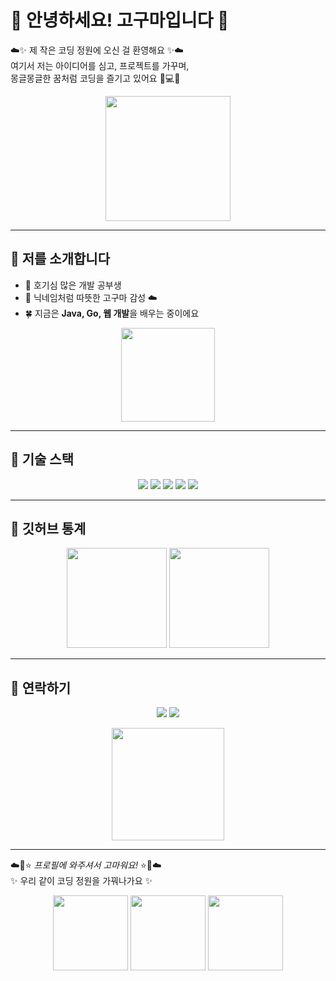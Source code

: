 # 🌸 안녕하세요! 고구마입니다 🌸

☁️✨ 제 작은 코딩 정원에 오신 걸 환영해요 ✨☁️  
여기서 저는 아이디어를 심고, 프로젝트를 가꾸며,  
몽글몽글한 꿈처럼 코딩을 즐기고 있어요 🌱💻💖  

<p align="center">
  <img src="https://media.giphy.com/media/MDJ9IbxxvDUQM/giphy.gif" width="200px"/>  
</p>

---

## 🌼 저를 소개합니다
- 🐥 호기심 많은 개발 공부생  
- 🍠 닉네임처럼 따뜻한 고구마 감성 ☁️  
- 🍀 지금은 **Java, Go, 웹 개발**을 배우는 중이에요  

<p align="center">
  <img src="https://media.giphy.com/media/l4FGuhL4U2WyjdkaY/giphy.gif" width="150px"/>
</p>

---

## 🎀 기술 스택
<p align="center">
  <img src="https://img.shields.io/badge/Java-FFD6A5?style=for-the-badge&logo=openjdk&logoColor=white"/>
  <img src="https://img.shields.io/badge/Go-FFB5E8?style=for-the-badge&logo=go&logoColor=white"/>
  <img src="https://img.shields.io/badge/HTML-FFF685?style=for-the-badge&logo=html5&logoColor=black"/>
  <img src="https://img.shields.io/badge/CSS-FFC6FF?style=for-the-badge&logo=css3&logoColor=white"/>
  <img src="https://img.shields.io/badge/JavaScript-FFFA9E?style=for-the-badge&logo=javascript&logoColor=black"/>
</p>

---

## 🌟 깃허브 통계
<p align="center">
  <img src="https://github-readme-stats.vercel.app/api?username=goguma1111&show_icons=true&theme=tokyonight&title_color=FFB6C1&icon_color=FFD700" height="160"/>
  <img src="https://github-readme-stats.vercel.app/api/top-langs/?username=goguma1111&layout=compact&theme=tokyonight&title_color=FFB6C1" height="160"/>
</p>

---

## 🐰 연락하기
<p align="center">
  <a href="https://github.com/goguma1111"><img src="https://img.shields.io/badge/GitHub-FFF0F5?style=flat-square&logo=github&logoColor=black"/></a>
  <a href="mailto:doffltm1125@naver.com"><img src="https://img.shields.io/badge/Email-FFD1DC?style=flat-square&logo=gmail&logoColor=black"/></a>
</p>

<p align="center">
  <img src="https://media.giphy.com/media/3oriO0OEd9QIDdllqo/giphy.gif" width="180px"/>
</p>

---

☁️🌸⭐ _프로필에 와주셔서 고마워요!_ ⭐🌸☁️  
✨ 우리 같이 코딩 정원을 가꿔나가요 ✨  

<p align="center">
  <img src="https://media.giphy.com/media/JIX9t2j0ZTN9S/giphy.gif" width="120px"/>
  <img src="https://media.giphy.com/media/MDJ9IbxxvDUQM/giphy.gif" width="120px"/>
  <img src="https://media.giphy.com/media/11s7Ke7jcNxCHS/giphy.gif" width="120px"/>
</p>
